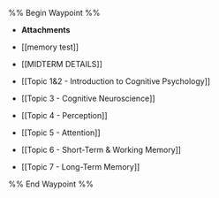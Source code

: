 %% Begin Waypoint %%
- **Attachments**

- [[memory test]]
- [[MIDTERM DETAILS]]
- [[Topic 1&2 - Introduction to Cognitive Psychology]]
- [[Topic 3 - Cognitive Neuroscience]]
- [[Topic 4 - Perception]]
- [[Topic 5 - Attention]]
- [[Topic 6 - Short-Term & Working Memory]]
- [[Topic 7 - Long-Term Memory]]

%% End Waypoint %%